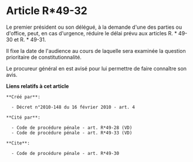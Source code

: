 # Article R*49-32

Le premier président ou son délégué, à la demande d'une des parties ou d'office, peut, en cas d'urgence, réduire le délai
prévu aux articles R. * 49-30 et R. * 49-31.

Il fixe la date de l'audience au cours de laquelle sera examinée la question prioritaire de constitutionnalité. 

Le procureur général en est avisé pour lui permettre de faire connaître son avis.

**Liens relatifs à cet article**

	**Créé par**:

	  - Décret n°2010-148 du 16 février 2010 - art. 4

	**Cité par**:

	  - Code de procédure pénale - art. R*49-28 (VD)
	  - Code de procédure pénale - art. R*49-33 (VD)

	**Cite**:

	  - Code de procédure pénale - art. R*49-30
